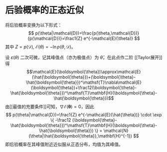 # 后验概率的正态近似

将后验概率变换为以下形式：
$$ p(\theta|\mathcal{D})=\frac{p(\theta,\mathcal{D})}{p(\mathcal{D})}=\frac1{Z} e^{-\mathcal{E}(\theta)} $$
其中 $Z=p(\mathcal{D}),\ \mathcal{E}(\theta)=-\ln p(\theta,\mathcal{D})$。

设 $\varepsilon(\theta)$ 二次可微，记其峰值点（亦为极值点）为 $\hat{\theta}$，在此点作二阶 [[Taylor展开]]得
$$\mathcal{E}(\boldsymbol{\theta})\approx\mathcal{E}(\hat{\boldsymbol{\theta}})+(\boldsymbol{\theta}-\hat{\boldsymbol{\theta}})^\mathsf{T}\nabla\mathcal{E}(\boldsymbol{\theta})+\frac12(\boldsymbol{\theta}-\hat{\boldsymbol{\theta}})^\mathsf{T}\mathbf{H}(\boldsymbol{\theta}-\hat{\boldsymbol{\theta}})$$
由[[最值的充要条件]]可知，$\nabla\mathcal{E}(\boldsymbol{\theta})=0$，因此
$$ p(\theta|\mathcal{D})=\frac1{Z} e^{-\mathcal{E}(\hat{\theta})} \cdot \exp \{ -\frac12 (\boldsymbol{\theta}-\hat{\boldsymbol{\theta}})^\mathsf{T}\mathbf{H}(\boldsymbol{\theta}-\hat{\boldsymbol{\theta}}) \} = \mathcal{N}(\theta|\hat{\boldsymbol{\theta}},\mathbf{H}^{-1}) $$
即后验概率在其峰值附近近似服从正态分布，均值为其峰值。